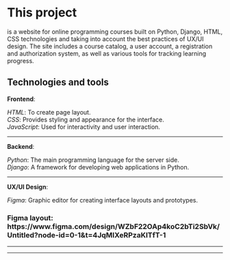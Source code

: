 
<h1>This project</h1>

is a website for online programming courses built on Python,
Django, HTML, CSS technologies and taking into account the best practices of UX/UI design.
The site includes a course catalog, a user account, a registration and authorization system, as well as various tools for tracking learning progress.

<h2>Technologies and tools</h2>

<b>Frontend</b>:

  <i>HTML</i>: To create page layout.<br>
  <i>CSS</i>: Provides styling and appearance for the interface.<br>
  <i>JavaScript</i>: Used for interactivity and user interaction.<br>
  <hr>
<b>Backend</b>:

<i>Python</i>: The main programming language for the server side.<br>
<i>Django</i>: A framework for developing web applications in Python.<br>
<hr>
<b>UX/UI Design</b>:

<i>Figma</i>: Graphic editor for creating interface layouts and prototypes.

<h3>Figma layout: https://www.figma.com/design/WZbF22OAp4koC2bTi2SbVk/Untitled?node-id=0-1&t=4JqMIXeRPzaKITfT-1</h3>

<hr>

<hr>

